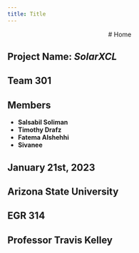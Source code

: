 ```yaml
---
title: Title
---
```


<p align="center">
# Home

## Project Name: _SolarXCL_
## Team 301

## Members
* **Salsabil Soliman**
* **Timothy Drafz**
* **Fatema Alshehhi**
* **Sivanee**

## January 21st, 2023 

## Arizona State University
## EGR 314
## Professor Travis Kelley
</p>